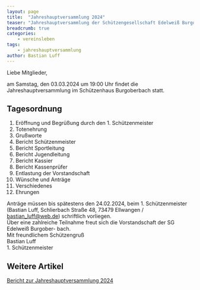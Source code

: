 ```yaml
---
layout: page
title:  "Jahreshauptversammlung 2024"
teaser: "Jahreshauptversammlung der Schützengesellschaft Edelweiß Burgoberbach 1958 e.V."
breadcrumb: true
categories:
    - vereinsleben
tags:
    - jahreshauptversammlung
author: Bastian Luff
---
```

Liebe Mitglieder,  

am Samstag, den 03.03.2024 um 19:00 Uhr findet die Jahreshauptversammlung im
Schützenhaus Burgoberbach statt.  

## Tagesordnung
1. Eröffnung und Begrüßung durch den 1. Schützenmeister
2. Totenehrung
3. Grußworte
4. Bericht Schützenmeister
5. Bericht Sportleitung
6. Bericht Jugendleitung
7. Bericht Kassier
8. Bericht Kassenprüfer
9. Entlastung der Vorstandschaft
12. Wünsche und Anträge
13. Verschiedenes
14. Ehrungen

Anträge müssen bis spätestens den 24.02.2024, beim 1. Schützenmeister
(Bastian Luff, Schlierbach Straße 48, 73479 Ellwangen / bastian_luff@web.de) schriftlich
vorliegen.  
Über eine zahlreiche Teilnahme freut sich die Vorstandschaft der SG Edelweiß Burgober-
bach.  
Mit freundlichem Schützengruß  
Bastian Luff  
1\. Schützenmeister

## Weitere Artikel
[Bericht zur Jahreshauptversammlung 2024](/jahreshauptversammlung-2024-bericht/)